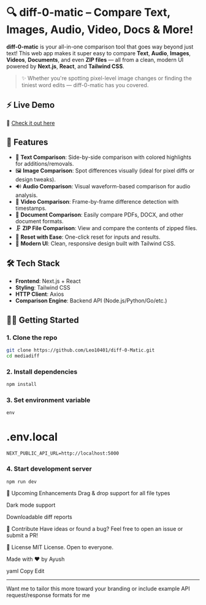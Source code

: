# 🔍 diff-0-matic – Compare Text, Images, Audio, Video, Docs & More!

**diff-0-matic** is your all-in-one comparison tool that goes way beyond just text! This web app makes it super easy to compare **Text**, **Audio**, **Images**, **Videos**, **Documents**, and even **ZIP files** — all from a clean, modern UI powered by **Next.js**, **React**, and **Tailwind CSS**.

> ✨ Whether you're spotting pixel-level image changes or finding the tiniest word edits — diff-0-matic has you covered.

## ⚡ Live Demo

🚀 [Check it out here](https://diff-0-matic.vercel.app/)

## 🎯 Features

- 📝 **Text Comparison**: Side-by-side comparison with colored highlights for additions/removals.
- 🖼️ **Image Comparison**: Spot differences visually (ideal for pixel diffs or design tweaks).
- 🔊 **Audio Comparison**: Visual waveform-based comparison for audio analysis.
- 🎥 **Video Comparison**: Frame-by-frame difference detection with timestamps.
- 📄 **Document Comparison**: Easily compare PDFs, DOCX, and other document formats.
- 🗜️ **ZIP File Comparison**: View and compare the contents of zipped files.
- 🧼 **Reset with Ease**: One-click reset for inputs and results.
- 🌙 **Modern UI**: Clean, responsive design built with Tailwind CSS.



## 🛠 Tech Stack

- **Frontend**: Next.js + React
- **Styling**: Tailwind CSS
- **HTTP Client**: Axios
- **Comparison Engine**: Backend API (Node.js/Python/Go/etc.)

## 🧑‍💻 Getting Started

### 1. Clone the repo

```bash
git clone https://github.com/Leo10401/diff-0-Matic.git
cd mediadiff

```

### 2. Install dependencies
```bash
npm install
```
### 3. Set environment variable

```
env
```
# .env.local
```
NEXT_PUBLIC_API_URL=http://localhost:5000
```
### 4. Start development server
```bash
npm run dev
```
🚀 Upcoming Enhancements
 Drag & drop support for all file types

 Dark mode support

 Downloadable diff reports

🙌 Contribute
Have ideas or found a bug? Feel free to open an issue or submit a PR!

📜 License
MIT License. Open to everyone.

Made with ❤️ by Ayush

yaml
Copy
Edit

---

Want me to tailor this more toward your branding or include example API request/response formats for me
